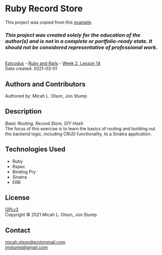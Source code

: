 # Ruby Record Store

This project was copied from this [example](https://github.com/epicodus-lessons/week2_backend_record_store).

### _This project was created solely for the education of the author(s) and is not in a complete or portfolio-ready state. It should not be considered representative of professional work._
\
[Epicodus](https://www.epicodus.com/) - [Ruby and Rails](https://www.learnhowtoprogram.com/ruby-and-rails/) - [Week 2, Lesson 14](https://www.learnhowtoprogram.com/ruby-and-rails/routing-with-ruby/basic-routing-record-store-diy-hash)
\
Date created: 2021-03-01

## Authors and Contributors
Authored by: Micah L. Olson, Jon Stump

## Description
_Basic Routing, Record Store, DIY Hash_  
The focus of this exercise is to learn the basics of routing and building out the backend logic, including CRUD functionality, to a Sinatra application.

## Technologies Used
* Ruby
* Rspec
* Binding Pry
* Sinatra
* ERB

## License
[GPLv3](https://choosealicense.com/licenses/gpl-3.0/)\
Copyright &copy; 2021 Micah L. Olson, Jon Stump

## Contact
micah.olson@protonmail.com  
jmstump@gmail.com